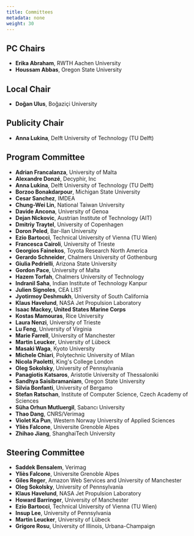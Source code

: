 ```yaml
---
title: Committees
metadata: none
weight: 30
---
```


## PC Chairs

- **Erika Abraham**, RWTH Aachen University
- **Houssam Abbas**, Oregon State University

## Local Chair

- **Doğan Ulus**, Boğaziçi University

## Publicity Chair

- **Anna Lukina**, Delft University of Technology (TU Delft)

## Program Committee

- **Adrian Francalanza**, University of Malta
- **Alexandre Donzé**, Decyphir, Inc
- **Anna Lukina**, Delft University of Technology (TU Delft)
- **Borzoo Bonakdarpour**, Michigan State University
- **Cesar Sanchez**, IMDEA
- **Chung-Wei Lin**, National Taiwan University
- **Davide Ancona**, University of Genoa
- **Dejan Nickovic**, Austrian Institute of Technology (AIT)
- **Dmitriy Traytel**, University of Copenhagen
- **Doron Peled**, Bar-Ilan University
- **Ezio Bartocci**, Technical University of Vienna (TU Wien)
- **Francesca Cairoli**, University of Trieste
- **Georgios Fainekos**, Toyota Research North America
- **Gerardo Schneider**, Chalmers University of Gothenburg
- **Giulia Pedrielli**, Arizona State University
- **Gordon Pace**, University of Malta
- **Hazem Torfah**, Chalmers University of Technology
- **Indranil Saha**, Indian Institute of Technology Kanpur
- **Julien Signoles**, CEA LIST
- **Jyotirmoy Deshmukh**, University of South California
- **Klaus Havelund**, NASA Jet Propulsion Laboratory
- **Isaac Mackey, United States Marine Corps**
- **Kostas Mamouras**, Rice University
- **Laura Nenzi**, University of Trieste
- **Lu Feng**, University of Virginia
- **Marie Farrell**, University of Manchester
- **Martin Leucker**, University of Lübeck
- **Masaki Waga**, Kyoto University
- **Michele Chiari**, Polytechnic University of Milan
- **Nicola Paoletti**, King's College London
- **Oleg Sokolsky**, University of Pennsylvania
- **Panagiotis Katsaros**, Aristotle University of Thessaloniki
- **Sandhya Saisibramaniam**, Oregon State University
- **Silvia Bonfanti**, University of Bergamo
- **Stefan Ratschan**, Institute of Computer Science, Czech Academy of Sciences
- **Süha Orhun Mutluergil**, Sabancı University
- **Thao Dang**, CNRS/Verimag
- **Violet Ka Pun**, Western Norway University of Applied Sciences
- **Yliès Falcone**, Universite Grenoble Alpes
- **Zhihao Jiang**, ShanghaiTech University

## Steering Committee

- **Saddek Bensalem**, Verimag
- **Yliès Falcone**, Universite Grenoble Alpes
- **Giles Reger**, Amazon Web Services and University of Manchester
- **Oleg Sokolsky**, University of Pennsylvania
- **Klaus Havelund**, NASA Jet Propulsion Laboratory
- **Howard Barringer**, University of Manchester
- **Ezio Bartocci**, Technical University of Vienna (TU Wien)
- **Insup Lee**, University of Pennsylvania
- **Martin Leucker**, University of Lübeck
- **Grigore Rosu**, University of Illinois, Urbana-Champaign
